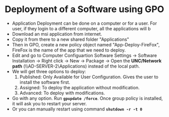 # Deployment of a Software using GPO
- Application Deployment can be done on a computer or for a user. For user, if they login to a different computer, all the applications will b
- Download an msi application from internet.
- Copy it from there to a new shared folder "Applications"
- Then in GPO, create a new policy object named "App-Deploy-FireFox", FireFox is the name of the app that we need to deploy.
- Edit and go to Computer Configuartion Software Settings -> Software Installation -> Right click -> New -> Package -> Open the **UNC/Network path** (\\\AD-SERVER-2\Applications) instead of the local path.
- We will get three options to deploy:
  1. Published: Only Available for User Configuration. Gives the user to install the software first.
  2. Assigned: To deploy the application without modification.
  3. Advanced: To deploy with modifications.
- Go with any option. Run **`gpupdate /force`**. Once group policy is installed, it will ask you to restart your server.
- Or you can manually restart using command **`shutdown -r -t 0`**

